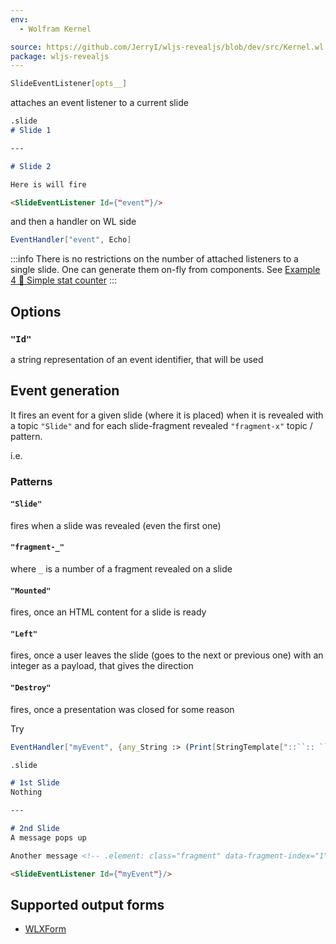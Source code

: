 ```yaml
---
env:
  - Wolfram Kernel

source: https://github.com/JerryI/wljs-revealjs/blob/dev/src/Kernel.wl
package: wljs-revealjs
---
```

```mathematica
SlideEventListener[opts__]
```

attaches an event listener to a current slide

```md
.slide
# Slide 1

---

# Slide 2

Here is will fire

<SlideEventListener Id={"event"}/>
```

and then a handler on WL side

```mathematica
EventHandler["event", Echo]
```

:::info
There is no restrictions on the number of attached listeners to a single slide. One can generate them on-fly from components. See [Example 4 🔄 Simple stat counter](frontend/Advanced/Slides/animations.md#Example%204%20🔄%20Simple%20stat%20counter)
:::

## Options
### `"Id"`
a string representation of an event identifier, that will be used

## Event generation
It fires an event for a given slide (where it is placed) when it is revealed with a topic `"Slide"` and for each slide-fragment revealed `"fragment-x"` topic / pattern.

i.e.

### Patterns
#### `"Slide"`
fires when a slide was revealed (even the first one)
#### `"fragment-_"`
where `_` is a number of a fragment revealed on a slide
#### `"Mounted"`
fires, once an HTML content for a slide is ready
#### `"Left"`
fires, once a user leaves the slide (goes to the next or previous one) with an integer as a payload, that gives the direction
#### `"Destroy"`
fires, once a presentation was closed for some reason




Try

```mathematica
EventHandler["myEvent", {any_String :> (Print[StringTemplate["::``:: ``"][any, #]]&)}];
```

```md
.slide

# 1st Slide
Nothing

---

# 2nd Slide
A message pops up

Another message <!-- .element: class="fragment" data-fragment-index="1" -->

<SlideEventListener Id={"myEvent"}/>
```


## Supported output forms
- [WLXForm](frontend/Reference/Formatting/WLXForm.md)